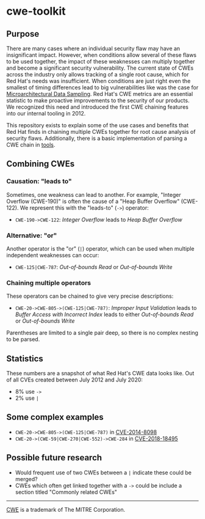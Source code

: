 # cwe-toolkit

## Purpose

There are many cases where an individual security flaw may have an insignificant impact.
However, when conditions allow several of these flaws to be used together, the impact of these weaknesses can multiply together and become a significant security vulnerability.
The current state of CWEs across the industry only allows tracking of a single root cause, which for Red Hat's needs was insufficient.
When conditions are just right even the smallest of timing differences lead to big vulnerabilities like was the case for
[Microarchitectural Data Sampling](https://access.redhat.com/security/vulnerabilities/mds).
Red Hat's CWE metrics are an essential statistic to make proactive improvements to the security of our products.
We recognized this need and introduced the first CWE chaining features into our internal tooling in 2012.

This repository exists to explain some of the use cases and benefits that Red Hat finds in chaining multiple CWEs together for root cause analysis of security flaws.
Additionally, there is a basic implementation of parsing a CWE chain in [tools](tools).


## Combining CWEs

### Causation: "leads to"

Sometimes, one weakness can lead to another.
For example, "Integer Overflow (CWE-190)" is often the cause of a "Heap Buffer Overflow" (CWE-122).
We represent this with the "leads-to" (`->`) operator:

- `CWE-190->CWE-122`: _Integer Overflow_ leads to _Heap Buffer Overflow_


### Alternative: "or"

Another operator is the "or" (`|`) operator, which can be used when multiple independent weaknesses can occur:

- `CWE-125|CWE-787`: _Out-of-bounds Read_ or _Out-of-bounds Write_


### Chaining multiple operators

These operators can be chained to give very precise descriptions:

- `CWE-20->CWE-805->(CWE-125|CWE-787)`: _Improper Input Validation_ leads to _Buffer Access with Incorrect Index_ leads to either _Out-of-bounds Read_ or _Out-of-bounds Write_

Parentheses are limited to a single pair deep, so there is no complex nesting to be parsed.

## Statistics

These numbers are a snapshot of what Red Hat's CWE data looks like.
Out of all CVEs created between July 2012 and July 2020:

- 8% use `->`
- 2% use `|`


## Some complex examples

- `CWE-20->CWE-805->(CWE-125|CWE-787)` in [CVE-2014-8098](https://access.redhat.com/security/cve/CVE-2014-8098)
- `CWE-20->(CWE-59|CWE-270|CWE-552)->CWE-284` in [CVE-2018-18495](https://access.redhat.com/security/cve/CVE-2018-18495)


## Possible future research

- Would frequent use of two CWEs between a `|` indicate these could be merged?
- CWEs which often get linked together with a `->` could be include a section titled "Commonly related CWEs"

---

[CWE](https://cwe.mitre.org/) is a trademark of The MITRE Corporation.
